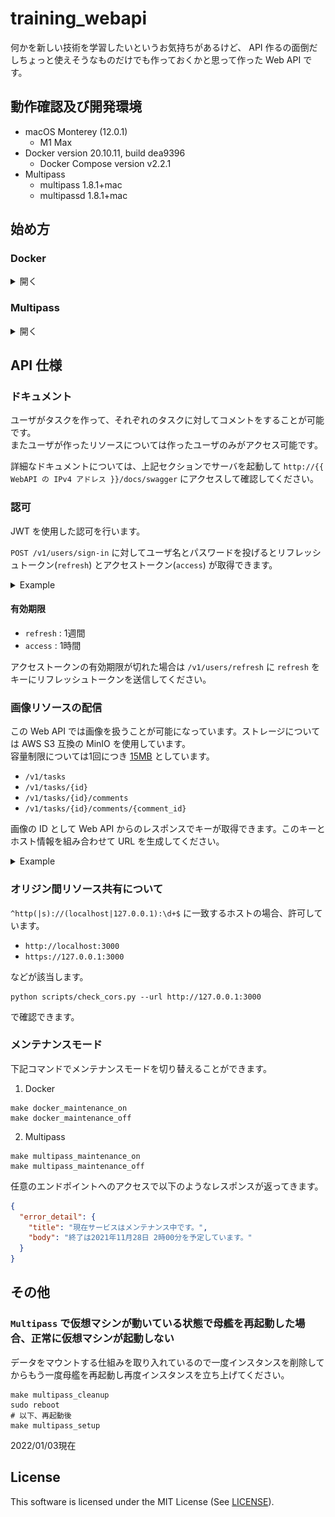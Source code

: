 # training_webapi

何かを新しい技術を学習したいというお気持ちがあるけど、 API 作るの面倒だしちょっと使えそうなものだけでも作っておくかと思って作った Web API です。

## 動作確認及び開発環境

- macOS Monterey (12.0.1)
  - M1 Max
- Docker version 20.10.11, build dea9396
  - Docker Compose version v2.2.1
- Multipass
  - multipass   1.8.1+mac
  - multipassd  1.8.1+mac

## 始め方

### Docker

<details>

<summary>開く</summary>

1. Docker をインストールしてください

```shell
brew install --cask docker
```

2. 立ち上げます

すでにこのリポジトリがローカルにクローンもしくはダウンロードされているとします。

```shell
make docker_setup
```

しばらくするとプロンプトが現れるので

```shell
docker compose logs -f backend
```

と入力して

```text
training_backend  | 184 static files copied to '/app/staticfiles'.
training_backend  | [2021-11-23 14:51:07 +0000] [52] [INFO] Starting gunicorn 20.1.0
training_backend  | [2021-11-23 14:51:07 +0000] [52] [INFO] Listening at: unix:tmp/gunicorn.sock (52)
training_backend  | [2021-11-23 14:51:07 +0000] [52] [INFO] Using worker: gevent
training_backend  | [2021-11-23 14:51:07 +0000] [55] [INFO] Booting worker with pid: 55
```

上記のような表示が出るまで待ってください。上記のような表示が出たら control + C で抜け出して大丈夫です！

`http://127.0.0.1` でアクセス可能です。  
それではがんばりましょう！

</details>

### Multipass

<details>

<summary>開く</summary>

1. multipass をインストールしてください

```shell
brew install --cask multipass
```

2. ディスクへのアクセス許可

「システム環境設定」アプリから「セキュリティとプライバシー」を開き以下の画像のように設定してください。  
`multipassd` の項目が見つからない場合はプラスボタンを押して `/Library/Application Support/com.canonical.multipass/bin/multipassd` を追加してください。

![multipass_security_privacy](./multipassfiles/_assets/multipass_security_privacy.png)

3. 立ち上げます

すでにこのリポジトリがローカルにクローンもしくはダウンロードされているとします。

```shell
make multipass_setup
```

```text
184 static files copied to '/home/ubuntu/training_webapi/staticfiles'.
Created symlink /etc/systemd/system/multi-user.target.wants/gunicorn.service → /etc/systemd/system/gunicorn.service.
multipass info training
Name:           training
State:          Running
IPv4:           192.168.64.3
Release:        Ubuntu 20.04.3 LTS
Image hash:     f83575f6791e (Ubuntu 20.04 LTS)
Load:           2.64 1.53 0.63
Disk usage:     3.5G out of 9.5G
Memory usage:   331.3M out of 974.8M
Mounts:         /path/to/training_webapi => /home/ubuntu/training_webapi
                    UID map: 501:default
                    GID map: 20:default
```

上記のような表示が出るまで待ってください。  
最後に表示された `IPv4` のアドレスでアクセスが可能です。(上の例では: `http://192.168.64.3` )  
それではがんばりましょう！

</details>

## API 仕様

### ドキュメント

ユーザがタスクを作って、それぞれのタスクに対してコメントをすることが可能です。  
またユーザが作ったリソースについては作ったユーザのみがアクセス可能です。

詳細なドキュメントについては、上記セクションでサーバを起動して `http://{{ WebAPI の IPv4 アドレス }}/docs/swagger` にアクセスして確認してください。

### 認可

JWT を使用した認可を行います。

`POST /v1/users/sign-in` に対してユーザ名とパスワードを投げるとリフレッシュトークン(`refresh`) とアクセストークン(`access`) が取得できます。

<details>
<summary>Example</summary>

```shell
curl -X POST http://127.0.0.1/v1/users/sign-in \
     -H "Content-Type: application/json" \
     -H "Accept: application/json" \
     -d "{\"username\": \"sample-username\", \"password\": \"super-secret-password\"}"
```
</details>

#### 有効期限

- `refresh` : 1週間
- `access` : 1時間

アクセストークンの有効期限が切れた場合は `/v1/users/refresh` に `refresh` をキーにリフレッシュトークンを送信してください。

### 画像リソースの配信

この Web API では画像を扱うことが可能になっています。ストレージについては AWS S3 互換の MinIO を使用しています。  
容量制限については1回につき [15MB](dockerfiles/files/default.config#L9) としています。

- `/v1/tasks`
- `/v1/tasks/{id}`
- `/v1/tasks/{id}/comments`
- `/v1/tasks/{id}/comments/{comment_id}`

画像の ID として Web API からのレスポンスでキーが取得できます。このキーとホスト情報を組み合わせて URL を生成してください。

<details>
<summary>Example</summary>

Web API から以下のように返ってきたら

```text
training-store/images/e0b92214/8b69/4281/bcf6/67a7c4e88c90/83d34abb1fb5c77c0855ccae94fca4a9d74d4129.png
```

1. Docker

Web API が起動しているマシンの IP アドレスが `192.168.100.32` であるなら

```text
http://192.168.100.32:9000/training-store/images/e0b92214/8b69/4281/bcf6/67a7c4e88c90/83d34abb1fb5c77c0855ccae94fca4a9d74d4129.png
```

2. Multipass

```shell
multipass info training
```

で表示される `IPv4` アドレスが `192.168.64.3` であるなら

```text
http://192.168.64.3:9000/training-store/images/e0b92214/8b69/4281/bcf6/67a7c4e88c90/83d34abb1fb5c77c0855ccae94fca4a9d74d4129.png
```

上記のようにしてください。

</details>

### オリジン間リソース共有について

`^http(|s)://(localhost|127.0.0.1):\d+$` に一致するホストの場合、許可しています。

- `http://localhost:3000`
- `https://127.0.0.1:3000`

などが該当します。

```shell
python scripts/check_cors.py --url http://127.0.0.1:3000
```

で確認できます。

### メンテナンスモード

下記コマンドでメンテナンスモードを切り替えることができます。

1. Docker

```shell
make docker_maintenance_on
make docker_maintenance_off
```

2. Multipass

```shell
make multipass_maintenance_on
make multipass_maintenance_off
```

任意のエンドポイントへのアクセスで以下のようなレスポンスが返ってきます。

```json
{
  "error_detail": {
    "title": "現在サービスはメンテナンス中です。",
    "body": "終了は2021年11月28日 2時00分を予定しています。"
  }
}
```

## その他

### `Multipass` で仮想マシンが動いている状態で母艦を再起動した場合、正常に仮想マシンが起動しない

データをマウントする仕組みを取り入れているので一度インスタンスを削除してからもう一度母艦を再起動し再度インスタンスを立ち上げてください。

```shell
make multipass_cleanup
sudo reboot
# 以下、再起動後
make multipass_setup
```

2022/01/03現在

## License

This software is licensed under the MIT License (See [LICENSE](LICENSE)).

